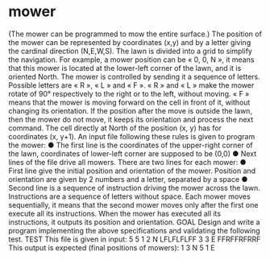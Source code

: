 # mower

(The mower can be programmed to mow the entire surface.)
The position of the mower can be represented by coordinates (x,y) and by a letter giving the
cardinal direction (N,E,W,S). The lawn is divided into a grid to simplify the navigation.
For example, a mower position can be « 0, 0, N », it means that this mower is located at the
lower-left corner of the lawn, and it is oriented North.
The mower is controlled by sending it a sequence of letters. Possible letters are « R », « L »
and « F ». « R » and « L » make the mower rotate of 90° respectively to the right or to the
left, without moving. « F » means that the mower is moving forward on the cell in front of it,
without changing its orientation.
If the position after the move is outside the lawn, then the mower do not move, it keeps its
orientation and process the next command.
The cell directly at North of the position (x, y) has for coordinates (x, y+1).
An input file following these rules is given to program the mower:
● The first line is the coordinates of the upper-right corner of the lawn, coordinates of
lower-left corner are supposed to be (0,0)
● Next lines of the file drive all mowers. There are two lines for each mower:
● First line give the initial position and orientation of the mower. Position and orientation
are given by 2 numbers and a letter, separated by a space
● Second line is a sequence of instruction driving the mower across the lawn. Instructions
are a sequence of letters without space.
Each mower moves sequentially, it means that the second mower moves only after the first
one execute all its instructions.
When the mower has executed all its instructions, it outputs its position and orientation.
GOAL
Design and write a program implementing the above specifications and validating the following
test.
TEST
This file is given in input:
5 5
1 2 N
LFLFLFLFF
3 3 E
FFRFFRFRRF
This output is expected (final positions of mowers):
1 3 N
5 1 E
